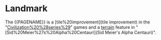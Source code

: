 # Landmark

The {{PAGENAME}} is a [tile%20improvement](tile improvement) in the "[Civilization%20%28series%29](Civilization)" games and a [terrain](terrain) feature in "[Sid%20Meier%27s%20Alpha%20Centauri](Sid Meier's Alpha Centauri)".